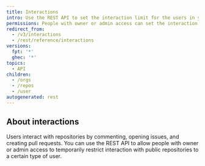 ```yaml
---
title: Interactions
intro: Use the REST API to set the interaction limit for the users in your organizations and repositories.
permissions: People with owner or admin access can set the interaction limit for the users in their organizations and repositories.
redirect_from:
  - /v3/interactions
  - /rest/reference/interactions
versions:
  fpt: '*'
  ghec: '*'
topics:
  - API
children:
  - /orgs
  - /repos
  - /user
autogenerated: rest
---
```


## About interactions

Users interact with repositories by commenting, opening issues, and creating pull requests. You can use the REST API to allow people with owner or admin access to temporarily restrict interaction with public repositories to a certain type of user.

<!-- Content after this section is automatically generated -->
